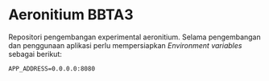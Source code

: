 # Aeronitium BBTA3
Repositori pengembangan experimental aeronitium. Selama pengembangan dan penggunaan aplikasi perlu mempersiapkan
_Environment variables_ sebagai berikut:

```text
APP_ADDRESS=0.0.0.0:8080
```
